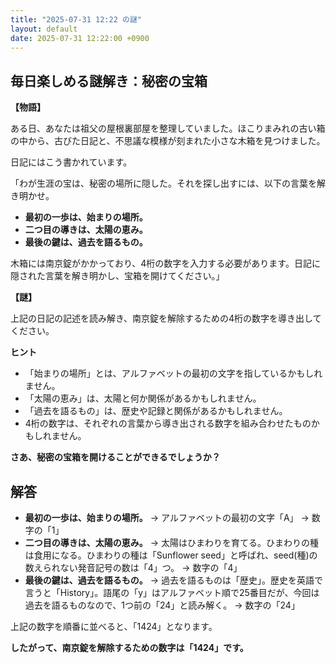 ```yaml
---
title: "2025-07-31 12:22 の謎"
layout: default
date: 2025-07-31 12:22:00 +0900
---
```

## 毎日楽しめる謎解き：秘密の宝箱

**【物語】**

ある日、あなたは祖父の屋根裏部屋を整理していました。ほこりまみれの古い箱の中から、古びた日記と、不思議な模様が刻まれた小さな木箱を見つけました。

日記にはこう書かれています。

「わが生涯の宝は、秘密の場所に隠した。それを探し出すには、以下の言葉を解き明かせ。

*   **最初の一歩は、始まりの場所。**
*   **二つ目の導きは、太陽の恵み。**
*   **最後の鍵は、過去を語るもの。**

木箱には南京錠がかかっており、4桁の数字を入力する必要があります。日記に隠された言葉を解き明かし、宝箱を開けてください。」

**【謎】**

上記の日記の記述を読み解き、南京錠を解除するための4桁の数字を導き出してください。

**ヒント**

*   「始まりの場所」とは、アルファベットの最初の文字を指しているかもしれません。
*   「太陽の恵み」は、太陽と何か関係があるかもしれません。
*   「過去を語るもの」は、歴史や記録と関係があるかもしれません。
*   4桁の数字は、それぞれの言葉から導き出される数字を組み合わせたものかもしれません。

**さあ、秘密の宝箱を開けることができるでしょうか？**

## 解答

*   **最初の一歩は、始まりの場所。** → アルファベットの最初の文字「A」 → 数字の「1」
*   **二つ目の導きは、太陽の恵み。** → 太陽はひまわりを育てる。ひまわりの種は食用になる。ひまわりの種は「Sunflower seed」と呼ばれ、seed(種)の数えられない発音記号の数は「4」つ。 → 数字の「4」
*   **最後の鍵は、過去を語るもの。** → 過去を語るものは「歴史」。歴史を英語で言うと「History」。語尾の「y」はアルファベット順で25番目だが、今回は過去を語るものなので、1つ前の「24」と読み解く。 → 数字の「24」

上記の数字を順番に並べると、「1424」となります。

**したがって、南京錠を解除するための数字は「1424」です。**
